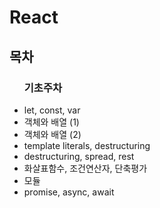 <div text-area:center>
  <h1>React</h1>
  <h2>목차</h2>
  <ul>
    <h3>기초주차</h3>
    <li>let, const, var</li>
    <li>객체와 배열 (1)</li>
    <li>객체와 배열 (2)</li>
    <li>template literals, destructuring</li>
    <li>destructuring, spread, rest</li>
    <li>화살표함수, 조건연산자, 단축평가</li>
    <li>모듈</li>
    <li>promise, async, await</li>
  </ul>
</div>
